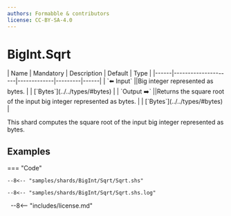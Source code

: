 ```yaml
---
authors: Formabble & contributors
license: CC-BY-SA-4.0
---
```



# BigInt.Sqrt

<div class="sh-parameters" markdown="1">
| Name | Mandatory | Description | Default | Type |
|------|---------------------|-------------|---------|------|
| `⬅️ Input` ||Big integer represented as bytes. | | [`Bytes`](../../types/#bytes) |
| `Output ➡️` ||Returns the square root of the input big integer represented as bytes. | | [`Bytes`](../../types/#bytes) |

</div>

This shard computes the square root of the input big integer represented as bytes.

## Examples

=== "Code"

  ```x86asm linenums="1"
  --8<-- "samples/shards/BigInt/Sqrt/Sqrt.shs"
  ```

  ```
  --8<-- "samples/shards/BigInt/Sqrt/Sqrt.shs.log"
  ```
&nbsp;
--8<-- "includes/license.md"

